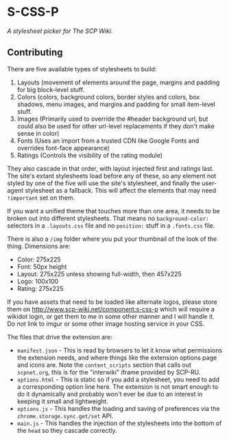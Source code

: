 # S-CSS-P
*A stylesheet picker for The SCP Wiki.*

## Contributing

There are five available types of stylesheets to build:

1. Layouts (movement of elements around the page, margins and padding for big block-level stuff.
2. Colors (colors, background colors, border styles and colors, box shadows, menu images, and margins and padding for small item-level stuff.
3. Images (Primarily used to override the #header background url, but could also be used for other url-level replacements if they don't make sense in color)
4. Fonts (Uses an import from a trusted CDN like Google Fonts and overrides font-face appearance)
5. Ratings (Controls the visibility of the rating module)

They also cascade in that order, with layout injected first and ratings last. The site's extant stylesheets load before any of these, so any element not styled by one of the five will use the site's stylesheet, and finally the user-agent stylesheet as a fallback. This will affect the elements that may need `!important` set on them.

If you want a unified theme that touches more than one area, it needs to be broken out into different stylesheets. That means no `background-color:` selectors in a `.layouts.css` file and no `position:` stuff in a `.fonts.css` file.

There is also a `/img` folder where you put your thumbnail of the look of the thing. Dimensions are:

* Color: 275x225
* Font: 50px height
* Layout: 275x225 unless showing full-width, then 457x225
* Logo: 100x100
* Rating: 275x225

If you have assets that need to be loaded like alternate logos, please store them on http://www.scp-wiki.net/component:s-css-p which will require a wikidot login, or get them to me in some other manner and I will handle it. Do *not* link to imgur or some other image hosting service in your CSS.

The files that drive the extension are:

* `manifest.json` - This is read by browsers to let it know what permissions the extension needs, and where things like the extension options page and icons are. Note the `content_scripts` section that calls out `scpnet.org`, this is for the "interwiki" iframe provided by SCP-RU.
* `options.html` - This is static so if you add a stylesheet, you need to add a corresponding option line here. The extension is not smart enough to do it dynamically and probably won't ever be due to an interest in keeping it small and lightweight.
* `options.js` - This handles the loading and saving of preferences via the `chrome.storage.sync.get/set` API.
* `main.js` - This handles the injection of the stylesheets into the bottom of the `head` so they cascade correctly.
